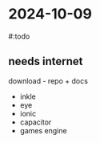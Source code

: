 # 2024-10-09

#:todo

## needs internet


download - repo + docs

* inkle
* eye
* ionic
* capacitor
* games engine

